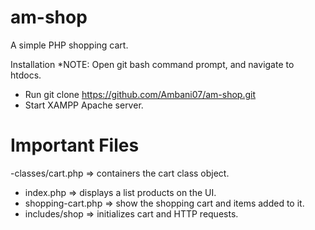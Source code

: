 # am-shop
A simple PHP shopping cart.

Installation
*NOTE: Open git bash command prompt, and navigate to htdocs.
  - Run git clone https://github.com/Ambani07/am-shop.git
  - Start XAMPP Apache server.


# Important Files
 -classes/cart.php => containers the cart class object.
 - index.php => displays a list products on the UI.
 - shopping-cart.php => show the shopping cart and items added to it.
 - includes/shop => initializes cart and HTTP requests.
